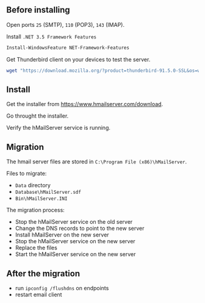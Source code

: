 ## Before installing
Open ports `25` (SMTP), `110` (POP3), `143` (IMAP).

Install `.NET 3.5 Framework Features`
```powershell
Install-WindowsFeature NET-Framework-Features
```

Get Thunderbird client on your devices to test the server.
```powershell
wget "https://download.mozilla.org/?product=thunderbird-91.5.0-SSL&os=win64&lang=en-US" -OutFile $env:temp\thunderbird.exe; "$env:temp\thunderbird.exe" | powershell
```

## Install
Get the installer from https://www.hmailserver.com/download.

Go throught the installer.

Verify the hMailServer service is running.

## Migration
The hmail server files are stored in `C:\Program File (x86)\hMailServer`.

Files to migrate:
- `Data` directory
- `Database\hMailServer.sdf`
- `Bin\hMailServer.INI`

The migration process:
- Stop the hMailServer service on the old server
- Change the DNS records to point to the new server
- Install hMailServer on the new server
- Stop the hMailServer service on the new server
- Replace the files
- Start the hMailServer service on the new server

## After the migration
- run `ipconfig /flushdns` on endpoints
- restart email client
